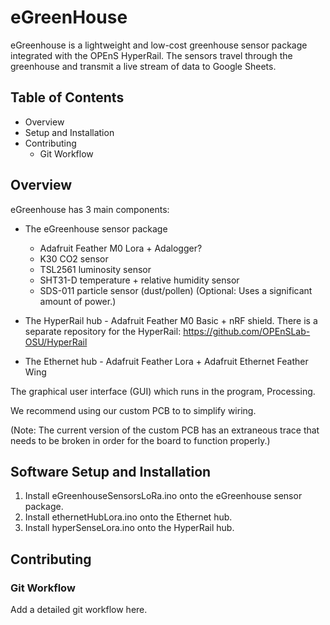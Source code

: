 # eGreenHouse

eGreenhouse is a lightweight and low-cost greenhouse sensor package integrated with the OPEnS HyperRail. The sensors travel through the greenhouse and transmit a live stream of data to Google Sheets.

## Table of Contents

* Overview
* Setup and Installation
* Contributing
  * Git Workflow

## Overview

eGreenhouse has 3 main components:

* The eGreenhouse sensor package
  * Adafruit Feather M0 Lora + Adalogger?
  * K30 CO2 sensor
  * TSL2561 luminosity sensor
  * SHT31-D temperature + relative humidity sensor
  * SDS-011 particle sensor (dust/pollen) (Optional: Uses a significant amount of power.)

* The HyperRail hub - Adafruit Feather M0 Basic + nRF shield. There is a separate repository for the HyperRail: https://github.com/OPEnSLab-OSU/HyperRail

* The Ethernet hub - Adafruit Feather Lora + Adafruit Ethernet Feather Wing

The graphical user interface (GUI) which runs in the program, Processing.

We recommend using our custom PCB to to simplify wiring.

(Note: The current version of the custom PCB has an extraneous trace that needs to be broken in order for the board to function properly.)

## Software Setup and Installation
1. Install eGreenhouseSensorsLoRa.ino onto the eGreenhouse sensor package.
2. Install ethernetHubLora.ino onto the Ethernet hub.
3. Install hyperSenseLora.ino onto the HyperRail hub.

## Contributing

### Git Workflow

Add a detailed git workflow here.

